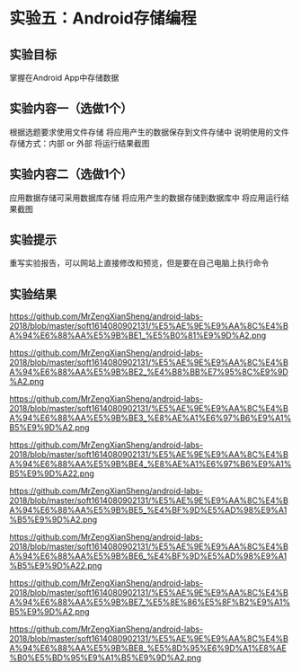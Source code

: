 # 实验五：Android存储编程 

## 实验目标
掌握在Android App中存储数据

## 实验内容一（选做1个）
根据选题要求使用文件存储
将应用产生的数据保存到文件存储中
说明使用的文件存储方式：内部 or 外部
将运行结果截图
 
## 实验内容二（选做1个）
应用数据存储可采用数据库存储
将应用产生的数据存储到数据库中
将应用运行结果截图
 
## 实验提示
重写实验报告，可以网站上直接修改和预览，但是要在自己电脑上执行命令
 
## 实验结果
https://github.com/MrZengXianSheng/android-labs-2018/blob/master/soft1614080902131/%E5%AE%9E%E9%AA%8C%E4%BA%94%E6%88%AA%E5%9B%BE1_%E5%B0%81%E9%9D%A2.png

https://github.com/MrZengXianSheng/android-labs-2018/blob/master/soft1614080902131/%E5%AE%9E%E9%AA%8C%E4%BA%94%E6%88%AA%E5%9B%BE2_%E4%B8%BB%E7%95%8C%E9%9D%A2.png

https://github.com/MrZengXianSheng/android-labs-2018/blob/master/soft1614080902131/%E5%AE%9E%E9%AA%8C%E4%BA%94%E6%88%AA%E5%9B%BE3_%E8%AE%A1%E6%97%B6%E9%A1%B5%E9%9D%A2.png

https://github.com/MrZengXianSheng/android-labs-2018/blob/master/soft1614080902131/%E5%AE%9E%E9%AA%8C%E4%BA%94%E6%88%AA%E5%9B%BE4_%E8%AE%A1%E6%97%B6%E9%A1%B5%E9%9D%A22.png

https://github.com/MrZengXianSheng/android-labs-2018/blob/master/soft1614080902131/%E5%AE%9E%E9%AA%8C%E4%BA%94%E6%88%AA%E5%9B%BE5_%E4%BF%9D%E5%AD%98%E9%A1%B5%E9%9D%A2.png

https://github.com/MrZengXianSheng/android-labs-2018/blob/master/soft1614080902131/%E5%AE%9E%E9%AA%8C%E4%BA%94%E6%88%AA%E5%9B%BE6_%E4%BF%9D%E5%AD%98%E9%A1%B5%E9%9D%A22.png

https://github.com/MrZengXianSheng/android-labs-2018/blob/master/soft1614080902131/%E5%AE%9E%E9%AA%8C%E4%BA%94%E6%88%AA%E5%9B%BE7_%E5%8E%86%E5%8F%B2%E9%A1%B5%E9%9D%A2.png

https://github.com/MrZengXianSheng/android-labs-2018/blob/master/soft1614080902131/%E5%AE%9E%E9%AA%8C%E4%BA%94%E6%88%AA%E5%9B%BE8_%E5%8D%95%E6%9D%A1%E8%AE%B0%E5%BD%95%E9%A1%B5%E9%9D%A2.png

